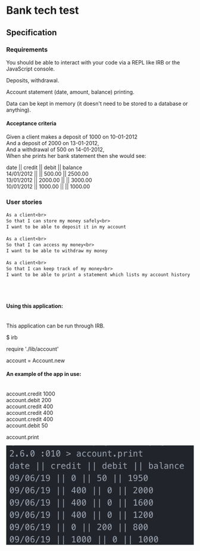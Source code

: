 # Bank tech test

## Specification

### Requirements
You should be able to interact with your code via a REPL like IRB or the JavaScript console.

Deposits, withdrawal.

Account statement (date, amount, balance) printing.

Data can be kept in memory (it doesn't need to be stored to a database or anything).

#### Acceptance criteria

Given a client makes a deposit of 1000 on 10-01-2012<br>
And a deposit of 2000 on 13-01-2012,<br>
And a withdrawal of 500 on 14-01-2012,<br>
When she prints her bank statement then she would see:

date || credit || debit || balance<br>
14/01/2012 || || 500.00 || 2500.00<br>
13/01/2012 || 2000.00 || || 3000.00<br>
10/01/2012 || 1000.00 || || 1000.00

### User stories
```
As a client<br>
So that I can store my money safely<br>
I want to be able to deposit it in my account

As a client<br>
So that I can access my money<br>
I want to be able to withdraw my money

As a client<br>
So that I can keep track of my money<br>
I want to be able to print a statement which lists my account history
```
<br>
<br>

#### Using this application:
<br>
This application can be run through IRB.

$ irb

require './lib/account'

account = Account.new

#### An example of the app in use:
<br>
account.credit 1000<br>
account.debit 200<br>
account.credit 400<br>
account.credit 400<br>
account.credit 400<br>
account.debit 50

account.print

<img src="screenshots/screenshot.png"/>
